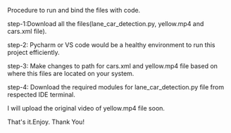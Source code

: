 Procedure to run and bind the files with code.

step-1:Download all the files(lane_car_detection.py, yellow.mp4 and cars.xml file).

step-2: Pycharm or VS code would be a healthy environment to run this project efficiently.

step-3: Make changes to path for cars.xml and yellow.mp4 file based on where this files are located on your system.

step-4: Download the required modules for lane_car_detection.py file from respected IDE terminal.

I will upload the original video of yellow.mp4 file soon.

That's it.Enjoy.
Thank You!
